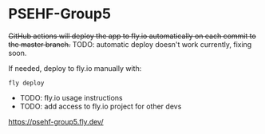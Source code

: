 # PSEHF-Group5

~~GitHub actions will deploy the app to fly.io automatically on each commit to the master branch.~~
TODO: automatic deploy doesn't work currently, fixing soon.

If needed, deploy to fly.io manually with:
```shell
fly deploy
```

- TODO: fly.io usage instructions
- TODO: add access to fly.io project for other devs

https://psehf-group5.fly.dev/
